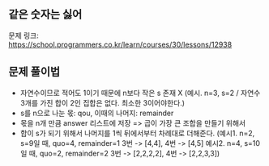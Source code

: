 ## 같은 숫자는 싫어
문제 링크: <https://school.programmers.co.kr/learn/courses/30/lessons/12938>

## 문제 풀이법
- 자연수이므로 적어도 1이기 때문에 n보다 작은 s 존재 X (예시. n=3, s=2 / 자연수 3개를 가진 합이 2인 집합은 없다. 최소한 3이어야한다.)
- s를 n으로 나눈 몫: qou, 이때의 나머지: remainder
- 몫을 n개 만큼 answer 리스트에 저장 => 곱이 가장 큰 조합을 만들기 위해서
- 합이 s가 되기 위해서 나머지를 1씩 뒤에서부터 차례대로 더해준다.
(예시1. n=2, s=9일 때, quo=4, remainder=1 3번 -> [4,4], 4번 -> [4,5]
예시2. n=4, s=10일 때, quo=2, remainder=2 3번 -> [2,2,2,2], 4번 -> [2,2,3,3])
